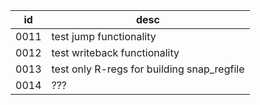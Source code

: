 

|id|desc|
|--|----|
|0011|test jump functionality|
|0012|test writeback functionality|
|0013|test only R-regs for building snap_regfile|
|0014|???|